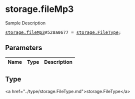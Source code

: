 # storage.fileMp3

Sample Description

<pre>
<a href="../constructor/storage.fileMp3.md">storage.fileMp3</a>#528a0677 = <a href="../type/storage.FileType.md">storage.FileType</a>;
</pre>

## Parameters

| Name | Type | Description |
|------|:----:|-------------|

## Type

&lt;a href=&#34;../type/storage.FileType.md&#34;&gt;storage.FileType&lt;/a&gt;
